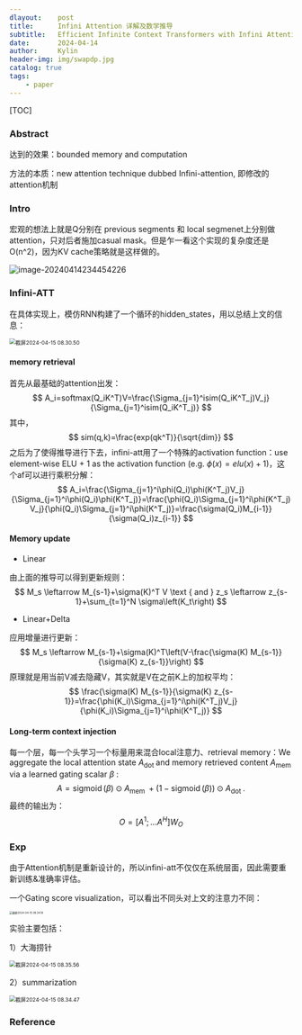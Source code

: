 ```yaml
---
dlayout:    post
title:      Infini Attention 详解及数学推导
subtitle:   Efficient Infinite Context Transformers with Infini Attention 详解
date:       2024-04-14
author:     Kylin
header-img: img/swapdp.jpg
catalog: true
tags:
    - paper
---
```




[TOC]

### Abstract

达到的效果：bounded memory and computation

方法的本质：new attention technique dubbed Infini-attention, 即修改的attention机制



### Intro

宏观的想法上就是Q分别在 previous segments 和 local segmenet上分别做attention，只对后者施加casual mask。但是乍一看这个实现的复杂度还是O(n^2)，因为KV cache策略就是这样做的。

![image-20240414234454226](https://kylinhub.oss-cn-shanghai.aliyuncs.com/image-20240414234454226.png)

### Infini-ATT

在具体实现上，模仿RNN构建了一个循环的hidden_states，用以总结上文的信息：

<img src="http://kylinhub.oss-cn-shanghai.aliyuncs.com/uPic/%E6%88%AA%E5%B1%8F2024-04-15%2008.30.50.png" alt="截屏2024-04-15 08.30.50" style="zoom:67%;" />

#### memory retrieval

首先从最基础的attention出发：
$$
A_i=softmax(Q_iK^T)V=\frac{\Sigma_{j=1}^isim(Q_iK^T_j)V_j}{\Sigma_{j=1}^isim(Q_iK^T_j)}
$$
其中，
$$
sim(q,k)=\frac{exp(qk^T)}{\sqrt{dim}}
$$
之后为了使得推导进行下去，infini-att用了一个特殊的activation function：use element-wise ELU + 1 as the activation function (e.g. $\phi(x)=elu(x)+1$)，这个af可以进行乘积分解：
$$
A_i=\frac{\Sigma_{j=1}^i\phi(Q_i)\phi(K^T_j)V_j}{\Sigma_{j=1}^i\phi(Q_i)\phi(K^T_j)}=\frac{\phi(Q_i)\Sigma_{j=1}^i\phi(K^T_j)V_j}{\phi(Q_i)\Sigma_{j=1}^i\phi(K^T_j)}=\frac{\sigma(Q_i)M_{i-1}}{\sigma(Q_i)z_{i-1}}
$$

#### Memory update

- Linear

由上面的推导可以得到更新规则：
$$
M_s \leftarrow M_{s-1}+\sigma(K)^T V \text { and } z_s \leftarrow z_{s-1}+\sum_{t=1}^N \sigma\left(K_t\right)
$$

- Linear+Delta

应用增量进行更新：
$$
M_s \leftarrow M_{s-1}+\sigma(K)^T\left(V-\frac{\sigma(K) M_{s-1}}{\sigma(K) z_{s-1}}\right)
$$
原理就是用当前V减去隐藏V，其实就是V在之前K上的加权平均：
$$
\frac{\sigma(K) M_{s-1}}{\sigma(K) z_{s-1}}=\frac{\phi(K_i)\Sigma_{j=1}^i\phi(K^T_j)V_j}{\phi(K_i)\Sigma_{j=1}^i\phi(K^T_j)}
$$

#### Long-term context injection

每一个层，每一个头学习一个标量用来混合local注意力、retrieval memory：We aggregate the local attention state $A_{\text {dot }}$ and memory retrieved content $A_{\text {mem }}$ via a learned gating scalar $\beta$ :
$$
A=\operatorname{sigmoid}(\beta) \odot A_{\text {mem }}+(1-\operatorname{sigmoid}(\beta)) \odot A_{\text {dot }} .
$$
最终的输出为：
$$
O=\left[A^1 ; \ldots A^H\right] W_O
$$

### Exp

由于Attention机制是重新设计的，所以infini-att不仅仅在系统层面，因此需要重新训练&准确率评估。

一个Gating score visualization，可以看出不同头对上文的注意力不同：

<img src="http://kylinhub.oss-cn-shanghai.aliyuncs.com/uPic/%E6%88%AA%E5%B1%8F2024-04-15%2008.34.18.png" alt="截屏2024-04-15 08.34.18" style="zoom:33%;" />

实验主要包括：

 1）大海捞针

<img src="http://kylinhub.oss-cn-shanghai.aliyuncs.com/uPic/%E6%88%AA%E5%B1%8F2024-04-15%2008.35.56.png" alt="截屏2024-04-15 08.35.56" style="zoom:67%;" />

2）summarization

<img src="http://kylinhub.oss-cn-shanghai.aliyuncs.com/uPic/%E6%88%AA%E5%B1%8F2024-04-15%2008.34.47.png" alt="截屏2024-04-15 08.34.47" style="zoom:67%;" />



### Reference

[^1]: Leave No Context Behind: Efficient Infinite Context Transformers with Infini-attention. https://arxiv.org/abs/2404.07143
















